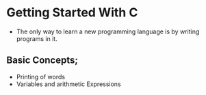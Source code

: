 # Getting Started With C

* The only way to learn a new programming language is by writing programs in it.

## Basic Concepts;

* Printing of words
* Variables and arithmetic Expressions
